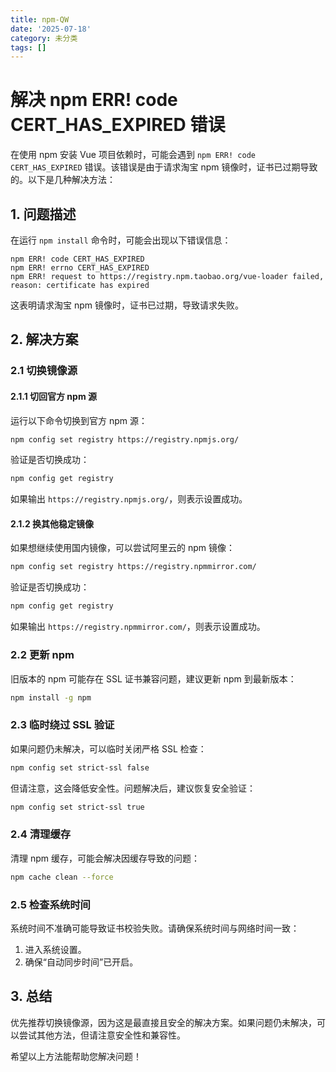 ```yaml
---
title: npm-QW
date: '2025-07-18'
category: 未分类
tags: []
---
```

# 解决 npm ERR! code CERT_HAS_EXPIRED 错误

在使用 npm 安装 Vue 项目依赖时，可能会遇到 `npm ERR! code CERT_HAS_EXPIRED` 错误。该错误是由于请求淘宝 npm 镜像时，证书已过期导致的。以下是几种解决方法：

## 1. 问题描述

在运行 `npm install` 命令时，可能会出现以下错误信息：
```
npm ERR! code CERT_HAS_EXPIRED
npm ERR! errno CERT_HAS_EXPIRED
npm ERR! request to https://registry.npm.taobao.org/vue-loader failed, reason: certificate has expired
```
这表明请求淘宝 npm 镜像时，证书已过期，导致请求失败。

## 2. 解决方案

### 2.1 切换镜像源

#### 2.1.1 切回官方 npm 源
运行以下命令切换到官方 npm 源：
```bash
npm config set registry https://registry.npmjs.org/
```
验证是否切换成功：
```bash
npm config get registry
```
如果输出 `https://registry.npmjs.org/`，则表示设置成功。

#### 2.1.2 换其他稳定镜像
如果想继续使用国内镜像，可以尝试阿里云的 npm 镜像：
```bash
npm config set registry https://registry.npmmirror.com/
```
验证是否切换成功：
```bash
npm config get registry
```
如果输出 `https://registry.npmmirror.com/`，则表示设置成功。

### 2.2 更新 npm
旧版本的 npm 可能存在 SSL 证书兼容问题，建议更新 npm 到最新版本：
```bash
npm install -g npm
```

### 2.3 临时绕过 SSL 验证
如果问题仍未解决，可以临时关闭严格 SSL 检查：
```bash
npm config set strict-ssl false
```
但请注意，这会降低安全性。问题解决后，建议恢复安全验证：
```bash
npm config set strict-ssl true
```

### 2.4 清理缓存
清理 npm 缓存，可能会解决因缓存导致的问题：
```bash
npm cache clean --force
```

### 2.5 检查系统时间
系统时间不准确可能导致证书校验失败。请确保系统时间与网络时间一致：
1. 进入系统设置。
2. 确保“自动同步时间”已开启。

## 3. 总结
优先推荐切换镜像源，因为这是最直接且安全的解决方案。如果问题仍未解决，可以尝试其他方法，但请注意安全性和兼容性。

希望以上方法能帮助您解决问题！
